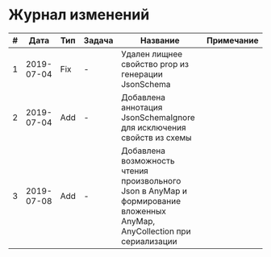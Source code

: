 # Журнал изменений

|#|Дата|Тип|Задача|Название|Примечание|
|----|----|----|----|----|----|
|1|2019-07-04|Fix|-|Удален лищнее свойство prop из генерации JsonSchema||
|2|2019-07-04|Add|-|Добавлена аннотация JsonSchemaIgnore для исключения свойств из схемы||
|3|2019-07-08|Add|-|Добавлена возможность чтения произвольного Json в AnyMap и формирование вложенных AnyMap, AnyCollection при сериализации|
